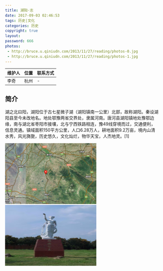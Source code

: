 ```yaml
---
title: 湖阳·志
date: 2017-09-03 02:46:53
tags: 历史|文化
categories: 历史
copyright: true
layout:
password: 666
photos:
 - http://bruce.u.qiniudn.com/2013/11/27/reading/photos-0.jpg
 - http://bruce.u.qiniudn.com/2013/11/27/reading/photos-1.jpg
---
```


维护人|位置|联系方式
---|---|---
李奇|杭州|-

## 简介
湖之北曰阳，湖阳位于古七星微子湖（湖阳镇南一公里）北部，故称湖阳。秦设湖阳县至今未改地名。地处鄂豫两省交界处，隶属河南。唐河县湖阳镇地处豫鄂边缘，南与湖北省枣阳市接壤，北与宁西铁路相连，豫49线穿境而过，交通便利，信息灵通。镇域面积150平方公里，人口6.28万人，耕地面积9.2万亩，境内山清水秀，风光旖旎，历史悠久，文化灿烂，物华天宝，人杰地灵。[1]


<img src="/images/huyang/huyang-map.png"  width = "300" height = "200" />

<img src="/images/huyang/huyang_gongzhu.png"  width = "300" height = "200" />
